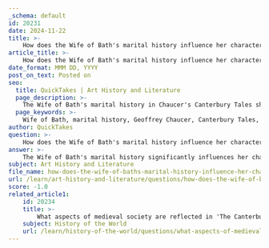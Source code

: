 ```yaml
---
_schema: default
id: 20231
date: 2024-11-22
title: >-
    How does the Wife of Bath's marital history influence her character?
article_title: >-
    How does the Wife of Bath's marital history influence her character?
date_format: MMM DD, YYYY
post_on_text: Posted on
seo:
  title: QuickTakes | Art History and Literature
  page_description: >-
    The Wife of Bath's marital history in Chaucer's Canterbury Tales shapes her identity as a bold figure of female empowerment, challenging societal norms and advocating for mutual respect and autonomy in marriage.
  page_keywords: >-
    Wife of Bath, marital history, Geoffrey Chaucer, Canterbury Tales, female empowerment, societal norms, sovereignty in marriage, critique of authority, irony, womens rights
author: QuickTakes
question: >-
    How does the Wife of Bath's marital history influence her character?
answer: >-
    The Wife of Bath's marital history significantly influences her character in Geoffrey Chaucer's "The Canterbury Tales." As a woman who has been married five times, she embodies a complex relationship with the institution of marriage, which she both critiques and defends throughout her prologue and tale.\n\n1. **Expertise in Marriage**: The Wife of Bath considers herself an expert on marital relations, claiming that her extensive experience gives her authority over the subject. She argues that her multiple marriages have provided her with insights that surpass those of celibate male clergy, who often preach about marriage without firsthand experience. This self-proclaimed expertise allows her to challenge societal norms and assert her views on female empowerment and autonomy within marriage.\n\n2. **Defiance of Societal Norms**: Her history of multiple marriages positions her as a figure of defiance against the traditional expectations of women in medieval society. While women were often expected to be submissive and chaste, the Wife of Bath openly embraces her sexuality and desires, presenting a stark contrast to the prevailing ideals of femininity. This boldness makes her a precursor to the modern liberated woman, as she advocates for women's rights to choose their partners and assert their desires.\n\n3. **Sovereignty in Marriage**: The theme of sovereignty is central to the Wife of Bath's character. She argues for mutual respect and equality in relationships, suggesting that true harmony in marriage comes from both partners having a voice. Her experiences have led her to believe that women should have control over their own lives and choices, including in the context of marriage.\n\n4. **Irony and Critique of Authority**: Chaucer employs irony in the Wife of Bath's character, as she often references religious texts and the teachings of holy men to justify her actions and beliefs. This creates a tension between her personal experiences and the societal norms of her time, allowing her to critique the very authority that seeks to constrain her. Her ability to manipulate scriptural references to support her views further emphasizes her role as a challenger of patriarchal structures.\n\nIn summary, the Wife of Bath's marital history is not just a backdrop for her character; it is a driving force that shapes her identity, beliefs, and actions. Through her experiences, she emerges as a powerful voice advocating for female agency and challenging the traditional roles assigned to women in medieval society.
subject: Art History and Literature
file_name: how-does-the-wife-of-baths-marital-history-influence-her-character.md
url: /learn/art-history-and-literature/questions/how-does-the-wife-of-baths-marital-history-influence-her-character
score: -1.0
related_article1:
    id: 20234
    title: >-
        What aspects of medieval society are reflected in 'The Canterbury Tales'?
    subject: History of the World
    url: /learn/history-of-the-world/questions/what-aspects-of-medieval-society-are-reflected-in-the-canterbury-tales
---
```


&nbsp;